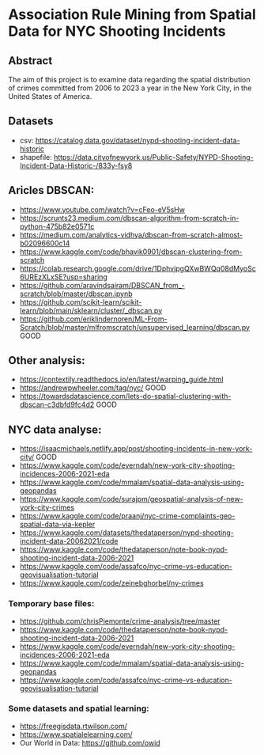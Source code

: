 # Association Rule Mining from Spatial Data for NYC Shooting Incidents
## Abstract
The aim of this project is to examine data regarding the spatial distribution of crimes committed from 2006 to 2023 a year in the New York City, in the United States of America. 
## Datasets
* csv: https://catalog.data.gov/dataset/nypd-shooting-incident-data-historic <br>
* shapefile: https://data.cityofnewyork.us/Public-Safety/NYPD-Shooting-Incident-Data-Historic-/833y-fsy8 

## Aricles DBSCAN:
* https://www.youtube.com/watch?v=cFeo-eV5sHw
* https://scrunts23.medium.com/dbscan-algorithm-from-scratch-in-python-475b82e0571c
* https://medium.com/analytics-vidhya/dbscan-from-scratch-almost-b02096600c14
* https://www.kaggle.com/code/bhavik0901/dbscan-clustering-from-scratch
* https://colab.research.google.com/drive/1DphvjpgQXwBWQq08dMyoSc6UREzXLxSE?usp=sharing
* https://github.com/aravindsairam/DBSCAN_from_-scratch/blob/master/dbscan.ipynb
* https://github.com/scikit-learn/scikit-learn/blob/main/sklearn/cluster/_dbscan.py
* https://github.com/eriklindernoren/ML-From-Scratch/blob/master/mlfromscratch/unsupervised_learning/dbscan.py GOOD 

## Other analysis:
* https://contextily.readthedocs.io/en/latest/warping_guide.html
* https://andrewpwheeler.com/tag/nyc/ GOOD
* https://towardsdatascience.com/lets-do-spatial-clustering-with-dbscan-c3dbfd9fc4d2 GOOD

## NYC data analyse:
* https://isaacmichaels.netlify.app/post/shooting-incidents-in-new-york-city/ GOOD
* https://www.kaggle.com/code/everndah/new-york-city-shooting-incidences-2006-2021-eda
* https://www.kaggle.com/code/mmalam/spatial-data-analysis-using-geopandas
* https://www.kaggle.com/code/surajpm/geospatial-analysis-of-new-york-city-crimes
* https://www.kaggle.com/code/praanj/nyc-crime-complaints-geo-spatial-data-via-kepler
* https://www.kaggle.com/datasets/thedataperson/nypd-shooting-incident-data-20062021/code
* https://www.kaggle.com/code/thedataperson/note-book-nypd-shooting-incident-data-2006-2021
* https://www.kaggle.com/code/assafco/nyc-crime-vs-education-geovisualisation-tutorial
* https://www.kaggle.com/code/zeinebghorbel/ny-crimes

### Temporary base files:
* https://github.com/chrisPiemonte/crime-analysis/tree/master
* https://www.kaggle.com/code/thedataperson/note-book-nypd-shooting-incident-data-2006-2021 
* https://www.kaggle.com/code/everndah/new-york-city-shooting-incidences-2006-2021-eda
* https://www.kaggle.com/code/mmalam/spatial-data-analysis-using-geopandas
* https://www.kaggle.com/code/assafco/nyc-crime-vs-education-geovisualisation-tutorial

### Some datasets and spatial learning:
* https://freegisdata.rtwilson.com/
* https://www.spatialelearning.com/
* Our World in Data: https://github.com/owid 
